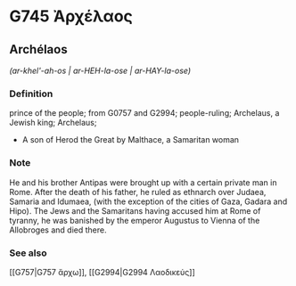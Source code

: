 # G745 Ἀρχέλαος

## Archélaos

_(ar-khel'-ah-os | ar-HEH-la-ose | ar-HAY-la-ose)_

### Definition

prince of the people; from G0757 and G2994; people-ruling; Archelaus, a Jewish king; Archelaus; 

- A son of Herod the Great by Malthace, a Samaritan woman

### Note

He and his brother Antipas were brought up with a certain private man in Rome. After the death of his father, he ruled as ethnarch over Judaea, Samaria and Idumaea, (with the exception of the cities of Gaza, Gadara and Hipo). The Jews and the Samaritans having accused him at Rome of tyranny, he was banished by the emperor Augustus to Vienna of the Allobroges and died there.

### See also

[[G757|G757 ἄρχω]], [[G2994|G2994 Λαοδικεύς]]
